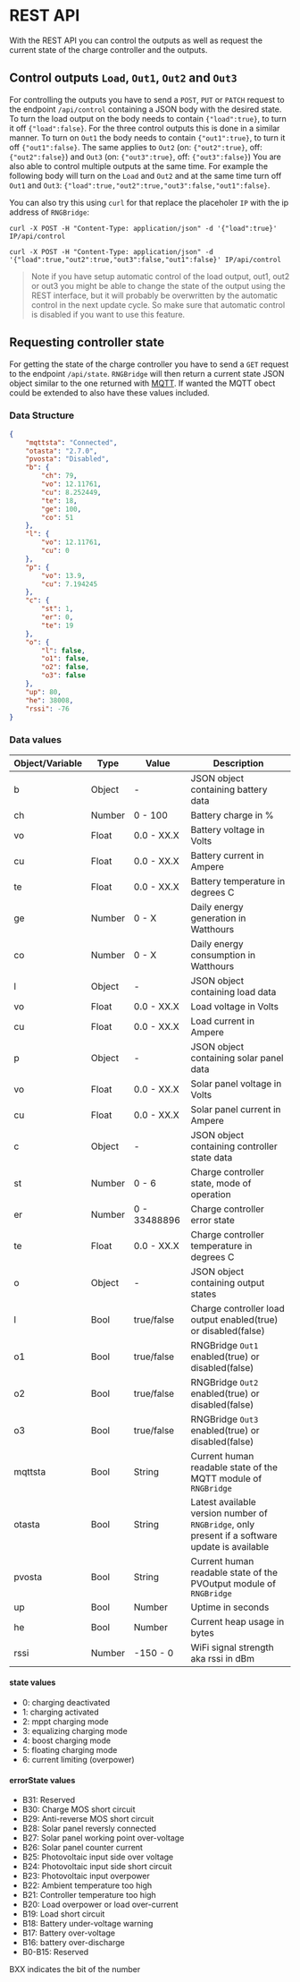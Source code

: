 # REST API
With the REST API you can control the outputs as well as request the current state of the charge controller and the outputs.

## Control outputs `Load`, `Out1`, `Out2` and `Out3`
For controlling the outputs you have to send a `POST`, `PUT` or `PATCH` request to the endpoint `/api/control` containing a JSON body with the desired state.
To turn the load output on the body needs to contain `{"load":true}`, to turn it off `{"load":false}`.
For the three control outputs this is done in a similar manner.
To turn on `Out1` the body needs to contain `{"out1":true}`, to turn it off `{"out1":false}`.
The same applies to `Out2` (on: `{"out2":true}`, off: `{"out2":false}`) and `Out3` (on: `{"out3":true}`, off: `{"out3":false}`)
You are also able to control multiple outputs at the same time.
For example the following body will turn on the `Load` and `Out2` and at the same time turn off `Out1` and `Out3`:
`{"load":true,"out2":true,"out3":false,"out1":false}`.

You can also try this using `curl` for that replace the placeholer `IP` with the ip address of `RNGBridge`:
```shell
curl -X POST -H "Content-Type: application/json" -d '{"load":true}' IP/api/control
```
```shell
curl -X POST -H "Content-Type: application/json" -d '{"load":true,"out2":true,"out3":false,"out1":false}' IP/api/control
```

> Note if you have setup automatic control of the load output, out1, out2 or out3 you might be able to change the state of the output using the REST interface, but it will probably be overwritten by the automatic control in the next update cycle.
> So make sure that automatic control is disabled if you want to use this feature.

## Requesting controller state
For getting the state of the charge controller you have to send a `GET` request to the endpoint `/api/state`.
`RNGBridge` will then return a current state JSON object similar to the one returned with [MQTT](https://github.com/enwi/RNGBridgeDoc/blob/main/mqtt.md).
If wanted the MQTT obect could be extended to also have these values included.

### Data Structure
```json
{
    "mqttsta": "Connected",
    "otasta": "2.7.0",
    "pvosta": "Disabled",
    "b": {
        "ch": 79,
        "vo": 12.11761,
        "cu": 8.252449,
        "te": 18,
        "ge": 100,
        "co": 51
    },
    "l": {
        "vo": 12.11761,
        "cu": 0
    },
    "p": {
        "vo": 13.9,
        "cu": 7.194245
    },
    "c": {
        "st": 1,
        "er": 0,
        "te": 19
    },
    "o": {
        "l": false,
        "o1": false,
        "o2": false,
        "o3": false
    },
    "up": 80,
    "he": 38008,
    "rssi": -76
}
```

### Data values
| Object/Variable | Type   | Value             | Description                                  |
|:----------------|--------|-------------------|----------------------------------------------|
| b               | Object | -                 | JSON object containing battery data          |
| ch              | Number | 0 - 100           | Battery charge in %                          |
| vo              | Float  | 0.0 - XX.X        | Battery voltage in Volts                     |
| cu              | Float  | 0.0 - XX.X        | Battery current in Ampere                    |
| te              | Float  | 0.0 - XX.X        | Battery temperature in degrees C             |
| ge              | Number | 0 - X             | Daily energy generation in Watthours         |
| co              | Number | 0 - X             | Daily energy consumption in Watthours        |
| l               | Object | -                 | JSON object containing load data             |
| vo              | Float  | 0.0 - XX.X        | Load voltage in Volts                        |
| cu              | Float  | 0.0 - XX.X        | Load current in Ampere                       |
| p               | Object | -                 | JSON object containing solar panel data      |
| vo              | Float  | 0.0 - XX.X        | Solar panel voltage in Volts                 |
| cu              | Float  | 0.0 - XX.X        | Solar panel current in Ampere                |
| c               | Object | -                 | JSON object containing controller state data |
| st              | Number | 0 - 6             | Charge controller state, mode of operation   |
| er              | Number | 0 - 33488896      | Charge controller error state                |
| te              | Float  | 0.0 - XX.X        | Charge controller temperature in degrees C   |
| o               | Object | -                 | JSON object containing output states         |
| l               | Bool   | true/false        | Charge controller load output enabled(true) or disabled(false) |
| o1              | Bool   | true/false        | RNGBridge `Out1` enabled(true) or disabled(false) |
| o2              | Bool   | true/false        | RNGBridge `Out2` enabled(true) or disabled(false) |
| o3              | Bool   | true/false        | RNGBridge `Out3` enabled(true) or disabled(false) |
| mqttsta         | Bool   | String            | Current human readable state of the MQTT module of `RNGBridge` |
| otasta          | Bool   | String            | Latest available version number of `RNGBridge`, only present if a software update is available |
| pvosta          | Bool   | String            | Current human readable state of the PVOutput module of `RNGBridge` |
| up              | Bool   | Number            | Uptime in seconds                            |
| he              | Bool   | Number            | Current heap usage in bytes                  |
| rssi            | Number | -150 - 0          | WiFi signal strength aka rssi in dBm         |

#### state values
- 0: charging deactivated
- 1: charging activated
- 2: mppt charging mode
- 3: equalizing charging mode
- 4: boost charging mode
- 5: floating charging mode
- 6: current limiting (overpower)

#### errorState values
- B31: Reserved
- B30: Charge MOS short circuit
- B29: Anti-reverse MOS short circuit
- B28: Solar panel reversly connected
- B27: Solar panel working point over-voltage
- B26: Solar panel counter current
- B25: Photovoltaic input side over voltage
- B24: Photovoltaic input side short circuit
- B23: Photovoltaic input overpower
- B22: Ambient temperature too high
- B21: Controller temperature too high
- B20: Load overpower or load over-current
- B19: Load short circuit
- B18: Battery under-voltage warning
- B17: Battery over-voltage
- B16: battery over-discharge
- B0-B15: Reserved

BXX indicates the bit of the number
